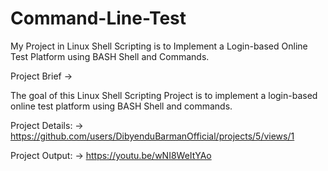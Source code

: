 # Command-Line-Test
My Project in Linux Shell Scripting is to Implement a Login-based Online Test Platform using BASH Shell and Commands.

Project Brief ->

The goal of this Linux Shell Scripting Project is to implement a login-based online test platform using BASH Shell and commands.

Project Details: -> https://github.com/users/DibyenduBarmanOfficial/projects/5/views/1

Project Output: -> https://youtu.be/wNI8WeItYAo
